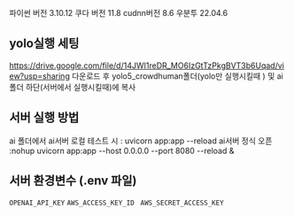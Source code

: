 파이썬 버전 3.10.12
쿠다 버전 11.8
cudnn버전 8.6
우분투 22.04.6


## yolo실행 세팅
https://drive.google.com/file/d/14JWI1reDR_MO6IzGtTzPkgBVT3b6Uqad/view?usp=sharing
다운로드 후 yolo5_crowdhuman폴더(yolo만 실행시킬때 ) 및 ai폴더 하단(서버에서 실행시킬때)에 복사


## 서버 실행 방법 
ai 폴더에서
ai서버 로컬 테스트 시 : uvicorn app:app --reload
ai서버 정식 오픈 :nohup uvicorn app:app --host 0.0.0.0 --port 8080 --reload &

## 서버 환경변수 (.env 파일)
`OPENAI_API_KEY`
`AWS_ACCESS_KEY_ID `
`AWS_SECRET_ACCESS_KEY `

